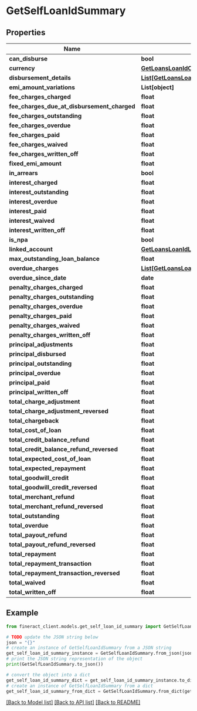 # GetSelfLoanIdSummary


## Properties

Name | Type | Description | Notes
------------ | ------------- | ------------- | -------------
**can_disburse** | **bool** |  | [optional] 
**currency** | [**GetLoansLoanIdCurrency**](GetLoansLoanIdCurrency.md) |  | [optional] 
**disbursement_details** | [**List[GetLoansLoanIdDisbursementDetails]**](GetLoansLoanIdDisbursementDetails.md) |  | [optional] 
**emi_amount_variations** | **List[object]** |  | [optional] 
**fee_charges_charged** | **float** |  | [optional] 
**fee_charges_due_at_disbursement_charged** | **float** |  | [optional] 
**fee_charges_outstanding** | **float** |  | [optional] 
**fee_charges_overdue** | **float** |  | [optional] 
**fee_charges_paid** | **float** |  | [optional] 
**fee_charges_waived** | **float** |  | [optional] 
**fee_charges_written_off** | **float** |  | [optional] 
**fixed_emi_amount** | **float** |  | [optional] 
**in_arrears** | **bool** |  | [optional] 
**interest_charged** | **float** |  | [optional] 
**interest_outstanding** | **float** |  | [optional] 
**interest_overdue** | **float** |  | [optional] 
**interest_paid** | **float** |  | [optional] 
**interest_waived** | **float** |  | [optional] 
**interest_written_off** | **float** |  | [optional] 
**is_npa** | **bool** |  | [optional] 
**linked_account** | [**GetLoansLoanIdLinkedAccount**](GetLoansLoanIdLinkedAccount.md) |  | [optional] 
**max_outstanding_loan_balance** | **float** |  | [optional] 
**overdue_charges** | [**List[GetLoansLoanIdOverdueCharges]**](GetLoansLoanIdOverdueCharges.md) |  | [optional] 
**overdue_since_date** | **date** |  | [optional] 
**penalty_charges_charged** | **float** |  | [optional] 
**penalty_charges_outstanding** | **float** |  | [optional] 
**penalty_charges_overdue** | **float** |  | [optional] 
**penalty_charges_paid** | **float** |  | [optional] 
**penalty_charges_waived** | **float** |  | [optional] 
**penalty_charges_written_off** | **float** |  | [optional] 
**principal_adjustments** | **float** |  | [optional] 
**principal_disbursed** | **float** |  | [optional] 
**principal_outstanding** | **float** |  | [optional] 
**principal_overdue** | **float** |  | [optional] 
**principal_paid** | **float** |  | [optional] 
**principal_written_off** | **float** |  | [optional] 
**total_charge_adjustment** | **float** |  | [optional] 
**total_charge_adjustment_reversed** | **float** |  | [optional] 
**total_chargeback** | **float** |  | [optional] 
**total_cost_of_loan** | **float** |  | [optional] 
**total_credit_balance_refund** | **float** |  | [optional] 
**total_credit_balance_refund_reversed** | **float** |  | [optional] 
**total_expected_cost_of_loan** | **float** |  | [optional] 
**total_expected_repayment** | **float** |  | [optional] 
**total_goodwill_credit** | **float** |  | [optional] 
**total_goodwill_credit_reversed** | **float** |  | [optional] 
**total_merchant_refund** | **float** |  | [optional] 
**total_merchant_refund_reversed** | **float** |  | [optional] 
**total_outstanding** | **float** |  | [optional] 
**total_overdue** | **float** |  | [optional] 
**total_payout_refund** | **float** |  | [optional] 
**total_payout_refund_reversed** | **float** |  | [optional] 
**total_repayment** | **float** |  | [optional] 
**total_repayment_transaction** | **float** |  | [optional] 
**total_repayment_transaction_reversed** | **float** |  | [optional] 
**total_waived** | **float** |  | [optional] 
**total_written_off** | **float** |  | [optional] 

## Example

```python
from fineract_client.models.get_self_loan_id_summary import GetSelfLoanIdSummary

# TODO update the JSON string below
json = "{}"
# create an instance of GetSelfLoanIdSummary from a JSON string
get_self_loan_id_summary_instance = GetSelfLoanIdSummary.from_json(json)
# print the JSON string representation of the object
print(GetSelfLoanIdSummary.to_json())

# convert the object into a dict
get_self_loan_id_summary_dict = get_self_loan_id_summary_instance.to_dict()
# create an instance of GetSelfLoanIdSummary from a dict
get_self_loan_id_summary_from_dict = GetSelfLoanIdSummary.from_dict(get_self_loan_id_summary_dict)
```
[[Back to Model list]](../README.md#documentation-for-models) [[Back to API list]](../README.md#documentation-for-api-endpoints) [[Back to README]](../README.md)


